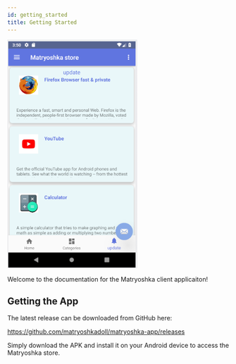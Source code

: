 ```yaml
---
id: getting_started
title: Getting Started
---
```


![server](/img/home/feature3.png)

Welcome to the documentation for the Matryoshka client applicaiton!

## Getting the App

The latest release can be downloaded from GitHub here:

https://github.com/matryoshkadoll/matryoshka-app/releases

Simply download the APK and install it on your Android device to access the Matryoshka store.
